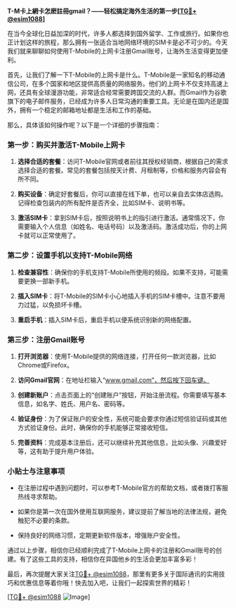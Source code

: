 **T-M卡上網卡怎麽註冊gmail？——轻松搞定海外生活的第一步[[TG💪+ @esim1088](https://t.me/s/esim1088)]**

在当今全球化日益加深的时代，许多人都选择到国外留学、工作或旅行。如果你也正计划这样的旅程，那么拥有一张适合当地网络环境的SIM卡是必不可少的。今天我们就来聊聊如何使用T-Mobile的上网卡注册Gmail账号，让海外生活变得更加便利。

首先，让我们了解一下T-Mobile的上网卡是什么。T-Mobile是一家知名的移动通信公司，在多个国家和地区提供高质量的网络服务。他们的上网卡不仅支持高速上网，还具有全球漫游功能，非常适合经常需要跨国交流的人群。而Gmail作为谷歌旗下的电子邮件服务，已经成为许多人日常沟通的重要工具。无论是在国内还是国外，拥有一个稳定的邮箱地址都是生活和工作的基础。

那么，具体该如何操作呢？以下是一个详细的步骤指南：

### 第一步：购买并激活T-Mobile上网卡

1. **选择合适的套餐**：访问T-Mobile官网或者前往其授权经销商，根据自己的需求选择合适的套餐。常见的套餐包括按天计费、月租制等，价格和服务内容会有所不同。
   
2. **购买设备**：确定好套餐后，你可以直接在线下单，也可以亲自去实体店选购。记得检查包装内的所有配件是否齐全，比如SIM卡、说明书等。

3. **激活SIM卡**：拿到SIM卡后，按照说明书上的指引进行激活。通常情况下，你需要输入个人信息（如姓名、电话号码）以及激活码。激活成功后，你的上网卡就可以正常使用了。

### 第二步：设置手机以支持T-Mobile网络

1. **检查兼容性**：确保你的手机支持T-Mobile所使用的频段。如果不支持，可能需要更换一部新手机。

2. **插入SIM卡**：将T-Mobile的SIM卡小心地插入手机的SIM卡槽中。注意不要用力过猛，以免损坏卡槽。

3. **重启手机**：插入SIM卡后，重启手机以便系统识别新的网络配置。

### 第三步：注册Gmail账号

1. **打开浏览器**：使用T-Mobile提供的网络连接，打开任何一款浏览器，比如Chrome或Firefox。

2. **访问Gmail官网**：在地址栏输入“www.gmail.com”，然后按下回车键。

3. **创建新账户**：点击页面上的“创建账户”按钮，开始注册流程。你需要填写基本信息，如名字、姓氏、用户名、密码等。

4. **验证身份**：为了保证账户的安全性，系统可能会要求你通过短信验证码或其他方式验证身份。此时，确保你的手机能够正常接收短信。

5. **完善资料**：完成基本注册后，还可以继续补充其他信息，比如头像、兴趣爱好等，这有助于提升用户体验。

### 小贴士与注意事项

- 在注册过程中遇到问题时，可以参考T-Mobile官方的帮助文档，或者拨打客服热线寻求帮助。
  
- 如果你是第一次在国外使用互联网服务，建议提前了解当地的法律法规，避免触犯不必要的条款。

- 保持良好的网络习惯，定期更新软件版本，增强账户安全性。

通过以上步骤，相信你已经顺利完成了T-Mobile上网卡的注册和Gmail账号的创建。有了这些工具的支持，相信你在异国他乡的生活会更加丰富多彩！

最后，再次提醒大家关注[TG💪+ @esim1088](https://t.me/s/esim1088)，那里有更多关于国际通讯的实用技巧和优惠信息等着你哦！快去加入吧，让我们一起探索世界的精彩！

[[TG💪+ @esim1088](https://t.me/s/esim1088) ![Image](https://i.postimg.cc/4NQfJmqS/Snipaste-2025-05-13-00-14-12.png)]